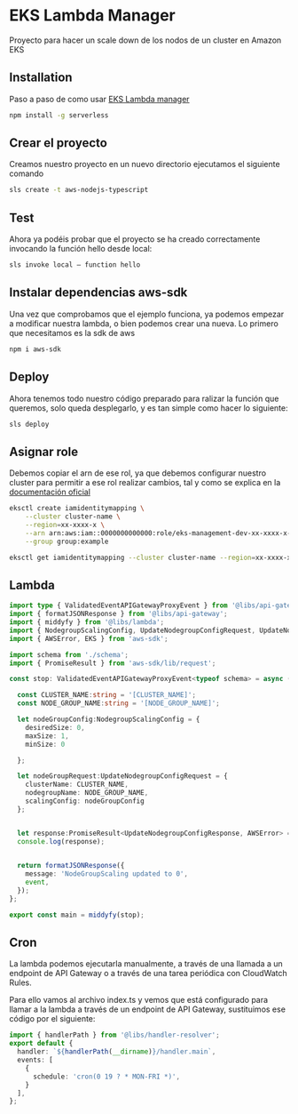 # EKS Lambda Manager

Proyecto para hacer un scale down de los nodos de un cluster en Amazon EKS

## Installation

Paso a paso de como usar [EKS Lambda manager](https://medium.com/@jvimora/ahorra-con-amazon-eks-3bc8bfaec44f)

```bash
npm install -g serverless
```
## Crear el proyecto
Creamos nuestro proyecto en un nuevo directorio ejecutamos el siguiente comando

```bash
sls create -t aws-nodejs-typescript
```
## Test
Ahora ya podéis probar que el proyecto se ha creado correctamente invocando la función hello desde local:

```bash
sls invoke local — function hello
```

## Instalar dependencias aws-sdk
Una vez que comprobamos que el ejemplo funciona, ya podemos empezar a modificar nuestra lambda, o bien podemos crear una nueva. Lo primero que necesitamos es la sdk de aws

```bash
npm i aws-sdk
```
## Deploy
Ahora tenemos todo nuestro código preparado para ralizar la función que queremos, solo queda desplegarlo, y es tan simple como hacer lo siguiente:

```bash
sls deploy
```
## Asignar role
Debemos copiar el arn de ese rol, ya que debemos configurar nuestro cluster para permitir a ese rol realizar cambios, tal y como se explica en la
[documentación oficial](https://docs.aws.amazon.com/eks/latest/userguide/add-user-role.html)


```bash
eksctl create iamidentitymapping \
    --cluster cluster-name \
    --region=xx-xxxx-x \
    --arn arn:aws:iam::0000000000000:role/eks-management-dev-xx-xxxx-x-lambdaRole \
    --group group:example
```


```bash
eksctl get iamidentitymapping --cluster cluster-name --region=xx-xxxx-x
```
## Lambda
```typescript
import type { ValidatedEventAPIGatewayProxyEvent } from '@libs/api-gateway';
import { formatJSONResponse } from '@libs/api-gateway';
import { middyfy } from '@libs/lambda';
import { NodegroupScalingConfig, UpdateNodegroupConfigRequest, UpdateNodegroupConfigResponse } from 'aws-sdk/clients/eks';
import { AWSError, EKS } from 'aws-sdk';

import schema from './schema';
import { PromiseResult } from 'aws-sdk/lib/request';

const stop: ValidatedEventAPIGatewayProxyEvent<typeof schema> = async (event) => {

  const CLUSTER_NAME:string = '[CLUSTER_NAME]';
  const NODE_GROUP_NAME:string = '[NODE_GROUP_NAME]';

  let nodeGroupConfig:NodegroupScalingConfig = {
    desiredSize: 0,
    maxSize: 1,
    minSize: 0

  };

  let nodeGroupRequest:UpdateNodegroupConfigRequest = {
    clusterName: CLUSTER_NAME,
    nodegroupName: NODE_GROUP_NAME,
    scalingConfig: nodeGroupConfig
  };


  let response:PromiseResult<UpdateNodegroupConfigResponse, AWSError> = await new EKS().updateNodegroupConfig(nodeGroupRequest).promise();
  console.log(response);

  
  return formatJSONResponse({
    message: 'NodeGroupScaling updated to 0',
    event,
  });
};

export const main = middyfy(stop);
```


## Cron
La lambda podemos ejecutarla manualmente, a través de una llamada a un endpoint de API Gateway o a través de una tarea periódica con CloudWatch Rules.

Para ello vamos al archivo index.ts y vemos que está configurado para llamar a la lambda a través de un endpoint de API Gateway, sustituimos ese código por el siguiente:
```typescript
import { handlerPath } from '@libs/handler-resolver';
export default {
  handler: `${handlerPath(__dirname)}/handler.main`,
  events: [
    {
      schedule: 'cron(0 19 ? * MON-FRI *)',
    }
  ],
};
```
